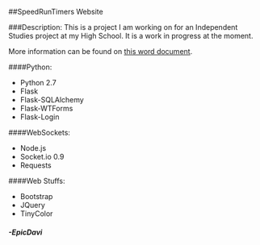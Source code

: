 ##SpeedRunTimers Website

###Description:
This is a project I am working on for an Independent Studies project at my High School. It is a work in progress at the moment.

More information can be found on [this word document](https://github.com/EpicDavi/SpeedRunTimersWebsite/blob/master/app/static/files/progOutline.docx?raw=true).

####Python:
* Python 2.7
* Flask
* Flask-SQLAlchemy
* Flask-WTForms
* Flask-Login

####WebSockets:
* Node.js
* Socket.io 0.9
* Requests

####Web Stuffs:
* Bootstrap
* JQuery
* TinyColor

#### _-EpicDavi_
